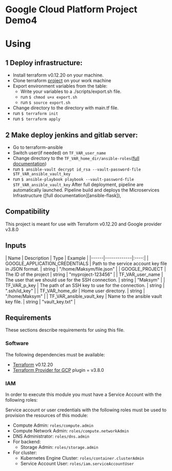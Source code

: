 # Google Cloud Platform Project Demo4

# Using

## 1 Deploy infrastructure:

- Install terraform v0.12.20 on your machine.
- Clone terraform [project][terraform-host] on your work machine
- Export environment variables from the table:
  - Write your variables to a ./scripts/export.sh file.
  - run `$ chmod u+x export.sh`
  - run `$ source export.sh`
- Change directory to the directory with main.tf file.
- run `$ terraform init`
- run `$ terraform apply`

## 2 Make deploy jenkins and gitlab server:

- Go to terraform-ansible
- Switch user(if needed) on `TF_VAR_user_name`
- Change directory to the `TF_VAR_home_dir/ansible-roles`([full documentation][ansible-roles])
- run `$ ansible-vault decrypt id_rsa --vault-password-file $TF_VAR_ansible_vault_key`
- run `$ ansible-playbook playbook --vault-password-file $TF_VAR_ansible_vault_key`
After full deployment, pipeline are automatically launched. Pipeline build and deploys the Microservices Infrastructure ([full documentation][ansible-flask]),


## Compatibility

This project is meant for use with Terraform v0.12.20 and Google provider v3.8.0
<!-- BEGINNING OF PRE-COMMIT-TERRAFORM DOCS HOOK -->
## Inputs

| Name | Description | Type | Example |
|------|-------------|:----:|
| GOOGLE\_APPLICATION\_CREDENTIALS | Path to the service account key file in JSON format. | string | "/home/Maksym/file.json" |
| GOOGLE\_PROJECT | The ID of the project | string | "myproject-123456" |
| TF\_VAR\_user\_name | The user that we should use for the SSH connection. | string | "Maksym" |
| TF\_VAR\_p\_key | The path of an SSH key to use for the connection. | string | ".ssh/id_key" |
| TF\_VAR\_home\_dir | Home user directory. | string | "/home/Maksym" |
| TF\_VAR\_ansible\_vault\_key | Name to the ansible vault key file. | string | "vault_key.txt" |

<!-- END OF PRE-COMMIT-TERRAFORM DOCS HOOK -->

## Requirements

These sections describe requirements for using this file.

### Software

The following dependencies must be available:

- [Terraform][terraform] v0.12.20
- [Terraform Provider for GCP][terraform-provider-gcp] plugin = v3.8.0

### IAM
In order to execute this module you must have a Service Account with the
following roles:


Service account or user credentials with the following roles must be used to provision the resources of this module:

- Compute Admin: `roles/compute.admin`
- Compute Network Admin: `roles/compute.networkAdmin`
- DNS Administrator: `roles/dns.admin`
- For backend:
  - Storage Admin: `roles/storage.admin`
- For cluster:  
  - Kubernetes Engine Cluster: `roles/container.clusterAdmin`
  - Service Account User: `roles/iam.serviceAccountUser`

[terraform-provider-gcp]: https://www.terraform.io/docs/providers/google/index.html
[terraform]: https://www.terraform.io/downloads.html
[terraform-host]: https://github.com/DanJake/demo4_tf.git
[ansible-roles]: https://gitlab.sxvova.opensource-ukraine.org/root/ansible-roles.git
